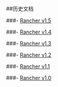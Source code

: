 ##历史文档

###- [Rancher v1.5](https://rancher.com/docs/rancher/v1.5/zh/)

###- [Rancher v1.4](https://rancher.com/docs/rancher/v1.4/zh/)

###- [Rancher v1.3](https://rancher.com/docs/rancher/v1.3/zh/)

###- [Rancher v1.2](https://rancher.com/docs/rancher/v1.2/zh/)

###- [Rancher v1.1](https://rancher.com/docs/rancher/v1.1/zh/)

###- [Rancher v1.0](https://rancher.com/docs/rancher/v1.0/en/)